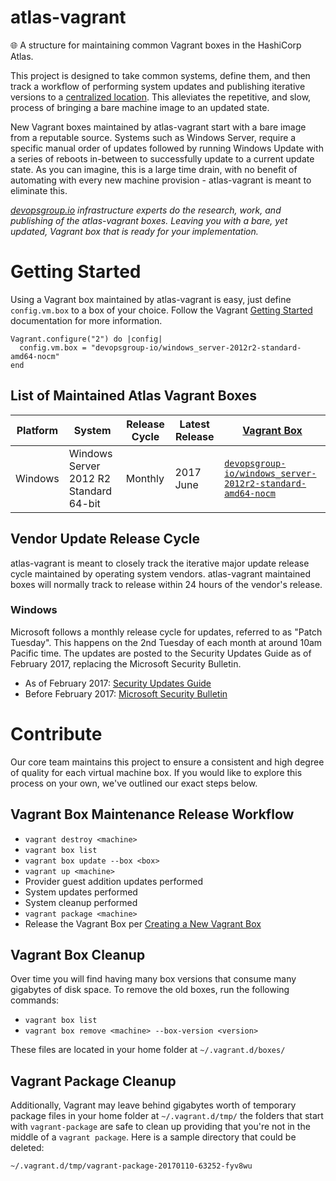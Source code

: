 # atlas-vagrant
:globe_with_meridians: A structure for maintaining common Vagrant boxes in the HashiCorp Atlas.

This project is designed to take common systems, define them, and then track a workflow of performing system updates and publishing iterative versions to a [centralized location](https://atlas.hashicorp.com/devopsgroup-io). This alleviates the repetitive, and slow, process of bringing a bare machine image to an updated state.

New Vagrant boxes maintained by atlas-vagrant start with a bare image from a reputable source. Systems such as Windows Server, require a specific manual order of updates followed by running Windows Update with a series of reboots in-between to successfully update to a current update state. As you can imagine, this is a large time drain, with no benefit of automating with every new machine provision - atlas-vagrant is meant to eliminate this.

*[devopsgroup.io](https://devopsgroup.io) infrastructure experts do the research, work, and publishing of the atlas-vagrant boxes. Leaving you with a bare, yet updated, Vagrant box that is ready for your implementation.*


# Getting Started

Using a Vagrant box maintained by atlas-vagrant is easy, just define `config.vm.box` to a box of your choice. Follow the Vagrant [Getting Started](https://www.vagrantup.com/docs/getting-started/boxes.html) documentation for more information.

```
Vagrant.configure("2") do |config|
  config.vm.box = "devopsgroup-io/windows_server-2012r2-standard-amd64-nocm"
end
```

## List of Maintained Atlas Vagrant Boxes

Platform | System | Release Cycle | Latest Release | [Vagrant Box](https://www.vagrantup.com/docs/boxes.html)
---------|--------|---------------|----------------|---------------------------------------------------------
Windows | Windows Server 2012 R2 Standard 64-bit | Monthly | 2017 June | [`devopsgroup-io/windows_server-2012r2-standard-amd64-nocm`](https://atlas.hashicorp.com/devopsgroup-io/boxes/windows_server-2012r2-standard-amd64-nocm)


## Vendor Update Release Cycle

atlas-vagrant is meant to closely track the iterative major update release cycle maintained by operating system vendors. atlas-vagrant maintained boxes will normally track to release within 24 hours of the vendor's release.

### Windows

Microsoft follows a monthly release cycle for updates, referred to as "Patch Tuesday". This happens on the 2nd Tuesday of each month at around 10am Pacific time. The updates are posted to the Security Updates Guide as of February 2017, replacing the Microsoft Security Bulletin.

* As of February 2017: [Security Updates Guide](https://portal.msrc.microsoft.com/en-us/security-guidance)
* Before February 2017: [Microsoft Security Bulletin](https://technet.microsoft.com/en-us/library/security/dn631938.aspx)


# Contribute

Our core team maintains this project to ensure a consistent and high degree of quality for each virtual machine box. If you would like to explore this process on your own, we've outlined our exact steps below.

## Vagrant Box Maintenance Release Workflow

* `vagrant destroy <machine>`
* `vagrant box list`
* `vagrant box update --box <box>`
* `vagrant up <machine>`
* Provider guest addition updates performed
* System updates performed
* System cleanup performed
* `vagrant package <machine>`
* Release the Vagrant Box per [Creating a New Vagrant Box](https://vagrantcloud.com/help/vagrant/boxes/create)


## Vagrant Box Cleanup

Over time you will find having many box versions that consume many gigabytes of disk space. To remove the old boxes, run the following commands:

* `vagrant box list`
* `vagrant box remove <machine> --box-version <version>`

These files are located in your home folder at `~/.vagrant.d/boxes/`

## Vagrant Package Cleanup

Additionally, Vagrant may leave behind gigabytes worth of temporary package files in your home folder at `~/.vagrant.d/tmp/` the folders that start with `vagrant-package` are safe to clean up providing that you're not in the middle of a `vagrant package`. Here is a sample directory that could be deleted:

`~/.vagrant.d/tmp/vagrant-package-20170110-63252-fyv8wu`
